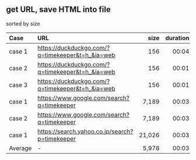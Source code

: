 ## get URL, save HTML into file

sorted by size

|Case|URL|size|duration|graph|
|:----|:----|----:|----:|:----|
|case 1|https://duckduckgo.com/?q=timekeeper&t=h_&ia=web|156|00:04|`#`|
|case 2|https://duckduckgo.com/?q=timekeeper&t=h_&ia=web|156|00:01|`#`|
|case 3|https://duckduckgo.com/?q=timekeeper&t=h_&ia=web|156|00:01|`#`|
|case 1|https://www.google.com/search?q=timekeeper|7,189|00:03|`#`|
|case 2|https://www.google.com/search?q=timekeeper|7,189|00:03|`#`|
|case 1|https://search.yahoo.co.jp/search?p=timekeeper|21,026|00:03|`#`|
|Average|-|5,978|00:03| |


